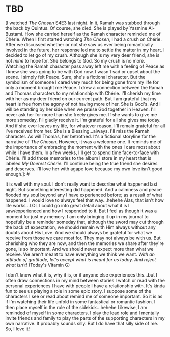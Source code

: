 # TBD

[I watched *The Chosen* S4E3 last night. In it, Ramah was stabbed through the back by Quintus. Of course, she died. She is played by Yasmine Al-Bustami. How she carried herself as the Ramah character reminded me of Chérie. When I first started watching *The Chosen*, I had a crush on Chérie. After we discussed whether or not she saw us ever being romantically involved in the future, her response led me to settle the matter in my heart. I decided to let go of my crush. Although she is my very deer friend, she is not *mine* to hope for. She belongs to God. So my crush is no more. Watching the Ramah character pass away left me with a feeling of Peace as I knew she was going to be with God now. I wasn't sad or upset about the scene. I simply felt Peace. Sure, she's a fictional character. But the symbolism of someone I cared very much for being gone from my life for only a moment brought me Peace. I drew a connection between the Ramah and Thomas characters to my relationship with Chérie. I'll cherish my time with her as my deer friend on our current path. But I am grateful that my heart is free from the agony of not having more of her. She is God's. And I will be standing by her side when we praise God together in Heaven. I'll never ask her for more than she freely gives me. If she wants to give me more someday, I'll gladly receive it. I'm grateful for all she gives me today. And if she ever leaves my life, for whatever reason, I'll remain grateful for all I've received from her. She is a Blessing...always. I'll miss the Ramah character. As will Thomas, her betrothed. It's a fictional storyline for the narrative of *The Chosen*. However, it was a welcome one. It reminds me of the importance of embracing the moment with the ones I care most about while I have them. In a few weeks, I'll get to spend time face-to-face with Chérie. I'll add those memories to the album I store in my heart that is labeled *My Deerest Chérie*. I'll continue being the true friend she desires and deserves. I'll love her with agape love because my own love isn't good enough.]: #

It is well with my soul. I don't really want to describe what happened last night. But something interesting did happened. And a calmness and peace flooded my soul beyond any I have experienced before; as a result of what happened. I would love to always feel that way...hehehe Alas, that isn't how life works...LOL I could go into great detail about what it is I saw/experienced and how I responded to it. But I feel as though it was a moment for just my memory. I am only bringing it up in my journal to hopefully be a reminder someday that, although the sword may cut through the back of expectation, we should remain with Him always without any doubts about His Love. And we should always be grateful for what we receive from those we care most for. They may not always be with us. But cherishing who they are now, and then the memories we share after they're gone, is so important. And we should never expect more than what we receive. We aren't meant to have everything we think we want. *With an attitude of gratitude, let's accept what is meant for us today. And reject what isn't!* (Today's Vitamin G)

I don't know what it is, why it is, or if anyone else experiences this...but I often draw connections in my mind between stories I watch or read with the personal experiences I have with people I have a relationship with. It's kinda fun to see us playing a role in some epic story. I suppose some of the characters I see or read about remind me of someone important. So it is as if I'm watching their life unfold in some fantastical or romantic fashion. I then place myself in the role of the sidekick...hehehe Likewise, I am reminded of myself in some characters. I play the lead role and I mentally invite friends and family to play the parts of the supporting characters in my own narrative. It probably sounds silly. But I do have that silly side of me. So, I love it!

